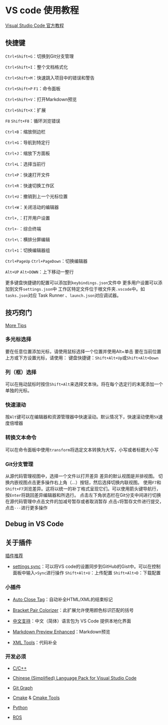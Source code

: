 # VS code 使用教程

[Visual Studio Code 官方教程](https://code.visualstudio.com/docs)

## 快捷键

`Ctrl+Shift+G`：切换到Git分支管理

`Ctrl+Shift+I`：整个文档格式化

`Ctrl+Shift+M`：快速跳入项目中的错误和警告

`Ctrl+Shift+P` `F1`：命令面板

`Ctrl+Shift+V`：打开Markdown预览

`Ctrl+Shift+X`：扩展

`F8` `Shift+F8`：循环浏览错误

`Ctrl+B`：缩放侧边栏

`Ctrl+G`：导航到特定行

`Ctrl+J`：缩放下方面板

`Ctrl+L`：选择当前行

`Ctrl+P`：快速打开文件

`Ctrl+R`：快速切换工作区

`Ctrl+U`：撤销到上一个光标位置

`Ctrl+W`：关闭活动的编辑器

`Ctrl+,`：打开用户设置

`Ctrl+·`：综合终端

`Ctrl+\`：横排分屏编辑

`Ctrl+1`：切换编辑器组

`Ctrl+PageUp` `Ctrl+PageDown`：切换编辑器

`Alt+UP` `Alt+DOWN`：上下移动一整行

更多键盘快捷键的配置可以添加到`keybindings.json`文件中
更多用户设置可以添加到文件`settings.json`中
工作区特定文件位于根文件夹`.vscode`中。如`tasks.json`对应 Task Runner 、`launch.json`对应调试器。

## 技巧窍门

[More Tips](https://code.visualstudio.com/docs/getstarted/tips-and-tricks)

### 多光标选择

要在任意位置添加光标，请使用鼠标选择一个位置并使用Alt+单击
要在当前位置上方或下方设置光标，请使用：
键盘快捷键：`Shift+Alt+Up`或`Shift+Alt+Down`

### 列（框）选择

可以在拖动鼠标时按住`Shift+Alt`来选择文本块。将在每个选定行的末尾添加一个单独的光标。

### 快速滚动

按`Alt`键可以在编辑器和资源管理器中快速滚动。默认情况下，快速滚动使用`5X`速度倍增器

### 转换文本命令

可以在命令面板中使用`transform`将选定文本转换为大写，小写或者标题大小写

### Git分支管理

从源代码管理视图中，选择一个文件以打开差异
差异的默认视图是并排视图。
切换内嵌视图点击更多操作右上角（...）按钮，然后选择切换内联视图。
使用`F7`和`Shift+F7`浏览差异。这将以统一的补丁格式呈现它们。可以使用箭头键导航行，按`Enter`将跳回差异编辑器和所选行。
点击左下角状态栏在Git分支中间进行切换
在源代码管理中点击文件的加减号暂存或者取消暂存
点击`√`将暂存文件进行提交，点击`···`进行更多操作

## Debug in VS Code

## 关于插件

[插件推荐](https://cloud.tencent.com/developer/article/1796162)

* [settings sync](https://marketplace.visualstudio.com/items?itemName=Shan.code-settings-sync)：可以将VS code的设置同步到GitHub的Gist中。可以在控制面板中输入`>Sync`进行操作
    `Shift+Alt+U`：上传配置
    `Shift+Alt+D`：下载配置

### 小插件

* [Auto Close Tag](https://marketplace.visualstudio.com/items?itemName=formulahendry.auto-close-tag)：自动补全HTML/XML的结束标记

* [Bracket Pair Colorizer](https://marketplace.visualstudio.com/items?itemName=CoenraadS.bracket-pair-colorizer)：此扩展允许使用颜色标识匹配的括号

* [中文支持](https://marketplace.visualstudio.com/items?itemName=MS-CEINTL.vscode-language-pack-zh-hans)：中文（简体）语言包为 VS Code 提供本地化界面

* [Markdown Preview Enhanced](https://marketplace.visualstudio.com/items?itemName=shd101wyy.markdown-preview-enhanced)：Markdown预览

* [XML Tools](https://marketplace.visualstudio.com/items?itemName=DotJoshJohnson.xml)：代码补全

### 开发必须

* [C/C++](https://marketplace.visualstudio.com/items?itemName=ms-vscode.cpptools)

* [Chinese (Simplified) Language Pack for Visual Studio Code](https://marketplace.visualstudio.com/items?itemName=MS-CEINTL.vscode-language-pack-zh-hans)

* [Git Graph](https://marketplace.visualstudio.com/items?itemName=mhutchie.git-graph)

* [Cmake](https://marketplace.visualstudio.com/items?itemName=twxs.cmake) & [Cmake Tools](https://marketplace.visualstudio.com/items?itemName=ms-vscode.cmake-tools)

* [Python](https://marketplace.visualstudio.com/items?itemName=ms-python.python)

* [ROS](https://marketplace.visualstudio.com/items?itemName=ms-iot.vscode-ros)